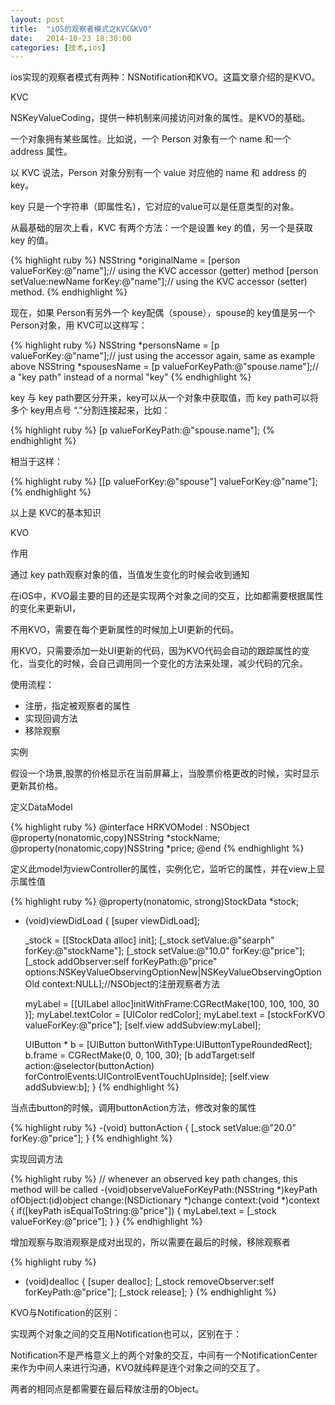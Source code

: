 ```yaml
---
layout: post
title:  "iOS的观察者模式之KVC&KVO"
date:   2014-10-23 18:30:00
categories: [技术,ios]
---
```


ios实现的观察者模式有两种：NSNotification和KVO。这篇文章介绍的是KVO。

KVC

NSKeyValueCoding，提供一种机制来间接访问对象的属性。是KVO的基础。

一个对象拥有某些属性。比如说，一个 Person 对象有一个 name 和一个 address 属性。

以 KVC 说法，Person 对象分别有一个 value 对应他的 name 和 address 的 key。 

key 只是一个字符串（即属性名），它对应的value可以是任意类型的对象。

从最基础的层次上看，KVC 有两个方法：一个是设置 key 的值，另一个是获取 key 的值。

{% highlight ruby %}
NSString *originalName = [person valueForKey:@"name"];// using the KVC accessor (getter) method 
[person setValue:newName forKey:@"name"];// using the KVC  accessor (setter) method. 
{% endhighlight %}

现在，如果 Person有另外一个 key配偶（spouse），spouse的 key值是另一个 Person对象，用 KVC可以这样写： 

{% highlight ruby %}
NSString *personsName = [p valueForKey:@"name"];// just using the accessor again, same as example above 
NSString *spousesName = [p valueForKeyPath:@"spouse.name"];// a "key path" instead of a normal "key" 
{% endhighlight %}

key 与 key path要区分开来，key可以从一个对象中获取值，而 key path可以将多个 key用点号 “.”分割连接起来，比如：

{% highlight ruby %}
[p valueForKeyPath:@"spouse.name"];
{% endhighlight %}

相当于这样： 

{% highlight ruby %}
[[p valueForKey:@"spouse"] valueForKey:@"name"];
{% endhighlight %}

以上是 KVC的基本知识

KVO

作用

通过 key path观察对象的值，当值发生变化的时候会收到通知

在iOS中，KVO最主要的目的还是实现两个对象之间的交互，比如都需要根据属性的变化来更新UI，

不用KVO，需要在每个更新属性的时候加上UI更新的代码。

用KVO，只需要添加一处UI更新的代码，因为KVO代码会自动的跟踪属性的变化，当变化的时候，会自己调用同一个变化的方法来处理，减少代码的冗余。


使用流程：
* 注册，指定被观察者的属性
* 实现回调方法
* 移除观察

实例 

假设一个场景,股票的价格显示在当前屏幕上，当股票价格更改的时候，实时显示更新其价格。 

定义DataModel

{% highlight ruby %}
@interface HRKVOModel : NSObject
@property(nonatomic,copy)NSString *stockName;
@property(nonatomic,copy)NSString *price;
@end
{% endhighlight %}

定义此model为viewController的属性，实例化它，监听它的属性，并在view上显示属性值

{% highlight ruby %}
@property(nonatomic, strong)StockData *stock;
- (void)viewDidLoad
{
    [super viewDidLoad];
    
    _stock = [[StockData alloc] init];
    [_stock setValue:@"searph" forKey:@"stockName"];
    [_stock setValue:@"10.0" forKey:@"price"];
    [_stock addObserver:self forKeyPath:@"price" options:NSKeyValueObservingOptionNew|NSKeyValueObservingOptionOld context:NULL];//NSObject的注册观察者方法
    
    myLabel = [[UILabel alloc]initWithFrame:CGRectMake(100, 100, 100, 30 )];
    myLabel.textColor = [UIColor redColor];
    myLabel.text = [stockForKVO valueForKey:@"price"];
    [self.view addSubview:myLabel];
    
    UIButton * b = [UIButton buttonWithType:UIButtonTypeRoundedRect];
    b.frame = CGRectMake(0, 0, 100, 30);
    [b addTarget:self action:@selector(buttonAction) forControlEvents:UIControlEventTouchUpInside];
    [self.view addSubview:b];
}
{% endhighlight %}

当点击button的时候，调用buttonAction方法，修改对象的属性

{% highlight ruby %}
-(void) buttonAction
{
    [_stock setValue:@"20.0" forKey:@"price"];
}
{% endhighlight %}

实现回调方法

{% highlight ruby %}
// whenever an observed key path changes, this method will be called 
-(void)observeValueForKeyPath:(NSString *)keyPath ofObject:(id)object change:(NSDictionary *)change context:(void *)context
{
    if([keyPath isEqualToString:@"price"])
    {
        myLabel.text = [_stock valueForKey:@"price"];
    }
}
{% endhighlight %}

增加观察与取消观察是成对出现的，所以需要在最后的时候，移除观察者 

{% highlight ruby %}
- (void)dealloc
{
    [super dealloc];
    [_stock removeObserver:self forKeyPath:@"price"];
    [_stock release];
}
{% endhighlight %}

KVO与Notification的区别：

实现两个对象之间的交互用Notification也可以，区别在于：

Notification不是严格意义上的两个对象的交互，中间有一个NotificationCenter来作为中间人来进行沟通，KVO就纯粹是连个对象之间的交互了。

两者的相同点是都需要在最后释放注册的Object。
